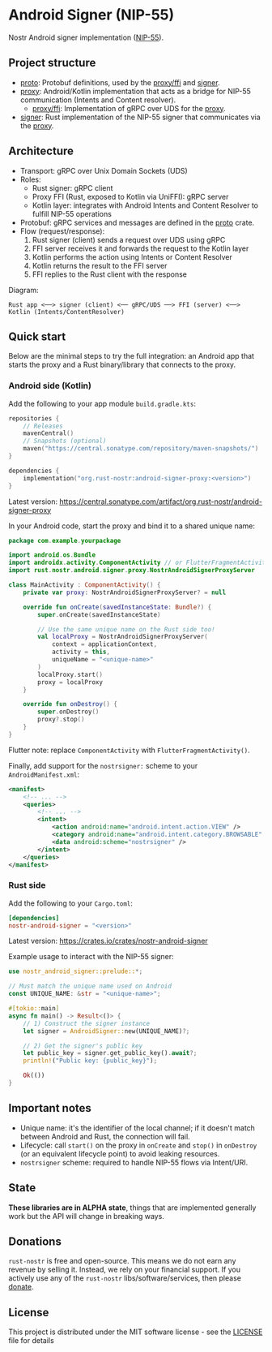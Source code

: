 # Android Signer (NIP-55)

Nostr Android signer implementation ([NIP-55](https://github.com/nostr-protocol/nips/blob/master/55.md)).

## Project structure

- [proto]: Protobuf definitions, used by the [proxy/ffi] and [signer].
- [proxy]: Android/Kotlin implementation that acts as a bridge for NIP-55 communication (Intents and Content resolver).
  - [proxy/ffi]: Implementation of gRPC over UDS for the [proxy].
- [signer]: Rust implementation of the NIP-55 signer that communicates via the [proxy].

## Architecture

- Transport: gRPC over Unix Domain Sockets (UDS)
- Roles:
  - Rust signer: gRPC client
  - Proxy FFI (Rust, exposed to Kotlin via UniFFI): gRPC server
  - Kotlin layer: integrates with Android Intents and Content Resolver to fulfill NIP-55 operations
- Protobuf: gRPC services and messages are defined in the [proto] crate.
- Flow (request/response):
  1) Rust signer (client) sends a request over UDS using gRPC
  2) FFI server receives it and forwards the request to the Kotlin layer
  3) Kotlin performs the action using Intents or Content Resolver
  4) Kotlin returns the result to the FFI server
  5) FFI replies to the Rust client with the response

Diagram:

```
Rust app <──> signer (client) <── gRPC/UDS ──> FFI (server) <──> Kotlin (Intents/ContentResolver)
```

## Quick start

Below are the minimal steps to try the full integration: an Android app that starts the proxy and a Rust binary/library that connects to the proxy.

### Android side (Kotlin)

Add the following to your app module `build.gradle.kts`:

```kotlin
repositories {
    // Releases
    mavenCentral()
    // Snapshots (optional)
    maven("https://central.sonatype.com/repository/maven-snapshots/")
}

dependencies {
    implementation("org.rust-nostr:android-signer-proxy:<version>")
}
```

Latest version: https://central.sonatype.com/artifact/org.rust-nostr/android-signer-proxy

In your Android code, start the proxy and bind it to a shared unique name:

```kotlin
package com.example.yourpackage

import android.os.Bundle
import androidx.activity.ComponentActivity // or FlutterFragmentActivity for Flutter
import rust.nostr.android.signer.proxy.NostrAndroidSignerProxyServer

class MainActivity : ComponentActivity() {
    private var proxy: NostrAndroidSignerProxyServer? = null

    override fun onCreate(savedInstanceState: Bundle?) {
        super.onCreate(savedInstanceState)

        // Use the same unique name on the Rust side too!
        val localProxy = NostrAndroidSignerProxyServer(
            context = applicationContext,
            activity = this,
            uniqueName = "<unique-name>"
        )
        localProxy.start()
        proxy = localProxy
    }

    override fun onDestroy() {
        super.onDestroy()
        proxy?.stop()
    }
}
```

Flutter note: replace `ComponentActivity` with `FlutterFragmentActivity()`.

Finally, add support for the `nostrsigner:` scheme to your `AndroidManifest.xml`: 

```xml
<manifest>
    <!-- ... -->
    <queries>
        <!-- ... -->
        <intent>
            <action android:name="android.intent.action.VIEW" />
            <category android:name="android.intent.category.BROWSABLE" />
            <data android:scheme="nostrsigner" />
        </intent>
    </queries>
</manifest>
```

### Rust side

Add the following to your `Cargo.toml`:

```toml
[dependencies]
nostr-android-signer = "<version>"
```

Latest version: https://crates.io/crates/nostr-android-signer

Example usage to interact with the NIP-55 signer:

```rust
use nostr_android_signer::prelude::*;

// Must match the unique name used on Android
const UNIQUE_NAME: &str = "<unique-name>";

#[tokio::main]
async fn main() -> Result<()> {
    // 1) Construct the signer instance
    let signer = AndroidSigner::new(UNIQUE_NAME)?;

    // 2) Get the signer's public key
    let public_key = signer.get_public_key().await?;
    println!("Public key: {public_key}");

    Ok(())
}
```

## Important notes

- Unique name: it's the identifier of the local channel; if it doesn't match between Android and Rust, the connection will fail.
- Lifecycle: call `start()` on the proxy in `onCreate` and `stop()` in `onDestroy` (or an equivalent lifecycle point) to avoid leaking resources.
- `nostrsigner` scheme: required to handle NIP-55 flows via Intent/URI.

## State

**These libraries are in ALPHA state**, things that are implemented generally work but the API will change in breaking ways.

## Donations

`rust-nostr` is free and open-source. This means we do not earn any revenue by selling it. Instead, we rely on your financial support. If you actively use any of the `rust-nostr` libs/software/services, then please [donate](https://rust-nostr.org/donate).

## License

This project is distributed under the MIT software license - see the [LICENSE](LICENSE) file for details

[proto]: proto
[proxy]: proxy
[proxy/ffi]: proxy/ffi
[signer]: signer
